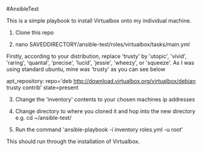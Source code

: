 #AnsibleTest

This is a simple playbook to install Virtualbox onto my individual machine.

1) Clone this repo

2) nano SAVEDDIRECTORY/ansible-test/roles/virtualbox/tasks/main.yml

Firstly, according to your distribution, replace 'trusty' by 'utopic', 'vivid', 'raring', 'quantal', 'precise', 'lucid', 'jessie', 'wheezy', or 'squeeze'. As I was using standard ubuntu, mine was 'trusty' as you can see below

apt_repository: repo='deb http://download.virtualbox.org/virtualbox/debian trusty contrib' state=present

3) Change the 'inventory' contents to your chosen machines ip addresses

4) Change directory to where you cloned it and hop into the new directory e.g. cd ~/ansible-test/ 

5) Run the command 'ansible-playbook -i inventory roles.yml -u root'

This should run through the installation of Virtualbox.

